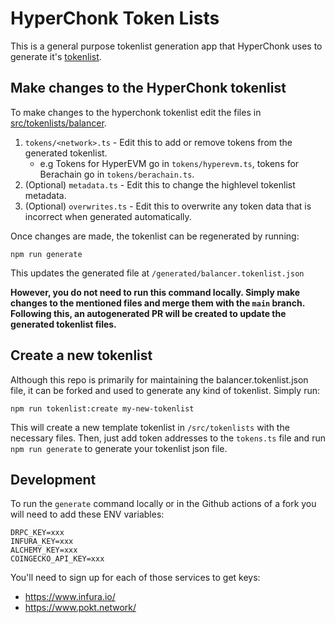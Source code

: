 # HyperChonk Token Lists

This is a general purpose tokenlist generation app that HyperChonk uses to
generate it's
[tokenlist](https://github.com/hyperchonk/tokenlists/blob/main/generated/balancer.tokenlist.json).

## Make changes to the HyperChonk tokenlist

To make changes to the hyperchonk tokenlist edit the files in
[src/tokenlists/balancer](https://github.com/hyperchonk/tokenlists/tree/main/src/tokenlists/balancer).

1. `tokens/<network>.ts` - Edit this to add or remove tokens from the generated
   tokenlist.
   - e.g Tokens for HyperEVM go in `tokens/hyperevm.ts`, tokens for Berachain go
     in `tokens/berachain.ts`.
1. (Optional) `metadata.ts` - Edit this to change the highlevel tokenlist
   metadata.
1. (Optional) `overwrites.ts` - Edit this to overwrite any token data that is
   incorrect when generated automatically.

Once changes are made, the tokenlist can be regenerated by running:

```shell
npm run generate
```

This updates the generated file at `/generated/balancer.tokenlist.json`

**However, you do not need to run this command locally. Simply make changes to
the mentioned files and merge them with the `main` branch. Following this, an
autogenerated PR will be created to update the generated tokenlist files.**

## Create a new tokenlist

Although this repo is primarily for maintaining the balancer.tokenlist.json
file, it can be forked and used to generate any kind of tokenlist. Simply run:

```shell
npm run tokenlist:create my-new-tokenlist
```

This will create a new template tokenlist in `/src/tokenlists` with the
necessary files. Then, just add token addresses to the `tokens.ts` file and run
`npm run generate` to generate your tokenlist json file.

## Development

To run the `generate` command locally or in the Github actions of a fork you
will need to add these ENV variables:

```
DRPC_KEY=xxx
INFURA_KEY=xxx
ALCHEMY_KEY=xxx
COINGECKO_API_KEY=xxx
```

You'll need to sign up for each of those services to get keys:

- https://www.infura.io/
- https://www.pokt.network/
